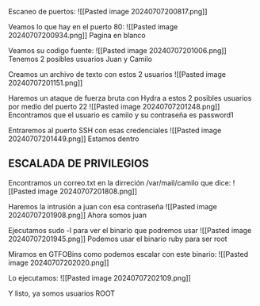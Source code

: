 Escaneo de puertos:
![[Pasted image 20240707200817.png]]

Veamos lo que hay en el puerto 80:
![[Pasted image 20240707200934.png]]
Pagina en blanco

Veamos su codigo fuente:
![[Pasted image 20240707201006.png]]
Tenemos 2 posibles usuarios Juan y Camilo

Creamos un archivo de texto con estos 2 usuarios
![[Pasted image 20240707201151.png]]


Haremos un ataque de fuerza bruta con Hydra a estos 2 posibles usuarios por medio del puerto 22
![[Pasted image 20240707201248.png]]
Encontramos que el usuario es camilo y su contraseña es password1

Entraremos al puerto SSH con esas credenciales
![[Pasted image 20240707201449.png]]
Estamos dentro

## ESCALADA DE PRIVILEGIOS

Encontramos un correo.txt en la dirreción /var/mail/camilo que dice:
![[Pasted image 20240707201808.png]]

Haremos la intrusión a juan con esa contraseña 
![[Pasted image 20240707201908.png]]
Ahora somos juan

Ejecutamos sudo -l para ver el binario que podremos usar 
![[Pasted image 20240707201945.png]]
Podemos usar el binario ruby para ser root

Miramos en GTFOBins como podemos escalar con este binario:
![[Pasted image 20240707202020.png]]

Lo ejecutamos:
![[Pasted image 20240707202109.png]]

Y listo, ya somos usuarios ROOT 


